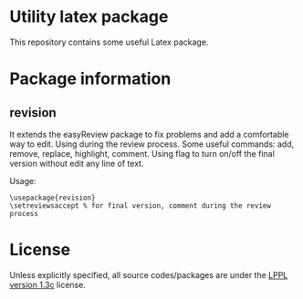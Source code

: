 # Utility latex package
This repository contains some useful Latex package.

# Package information
## revision
It extends the easyReview package to fix problems and add a comfortable way to edit.
Using during the review process. Some useful commands: add, remove, replace, highlight, comment.
Using flag to turn on/off the final version without edit any line of text.

Usage:

    \usepackage{revision}
    \setreviewsaccept % for final version, comment during the review process


# License
Unless explicitly specified, all source codes/packages are under the [LPPL version 1.3c](https://choosealicense.com/licenses/lppl-1.3c/) license.

